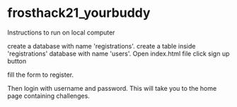 # frosthack21_yourbuddy


Instructions to run on local computer

create a database with name 'registrations'.
create a table inside 'registrations' database with name 'users'.
Open index.html file
click sign up button

fill the form to register.

Then login with username and password.
This will take you to the home page containing challenges.

